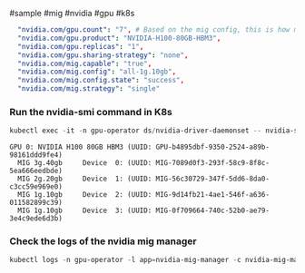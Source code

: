 #sample #mig #nvidia #gpu #k8s 

``` yaml
  "nvidia.com/gpu.count": "7", # Based on the mig config, this is how many GPUs we have
  "nvidia.com/gpu.product": "NVIDIA-H100-80GB-HBM3",
  "nvidia.com/gpu.replicas": "1",
  "nvidia.com/gpu.sharing-strategy": "none",
  "nvidia.com/mig.capable": "true",
  "nvidia.com/mig.config": "all-1g.10gb",
  "nvidia.com/mig.config.state": "success",
  "nvidia.com/mig.strategy": "single"
```

### Run the nvidia-smi command in K8s

``` powershell
kubectl exec -it -n gpu-operator ds/nvidia-driver-daemonset -- nvidia-smi -L
```

``` text
GPU 0: NVIDIA H100 80GB HBM3 (UUID: GPU-b4895dbf-9350-2524-a89b-98161ddd9fe4)
  MIG 3g.40gb     Device  0: (UUID: MIG-7089d0f3-293f-58c9-8f8c-5ea666eedbde)
  MIG 2g.20gb     Device  1: (UUID: MIG-56c30729-347f-5dd6-8da0-c3cc59e969e0)
  MIG 1g.10gb     Device  2: (UUID: MIG-9d14fb21-4ae1-546f-a636-011582899c39)
  MIG 1g.10gb     Device  3: (UUID: MIG-0f709664-740c-52b0-ae79-3e4c9ede6d3b)
```

### Check the logs of the nvidia mig manager

``` powershell
kubectl logs -n gpu-operator -l app=nvidia-mig-manager -c nvidia-mig-manager
```